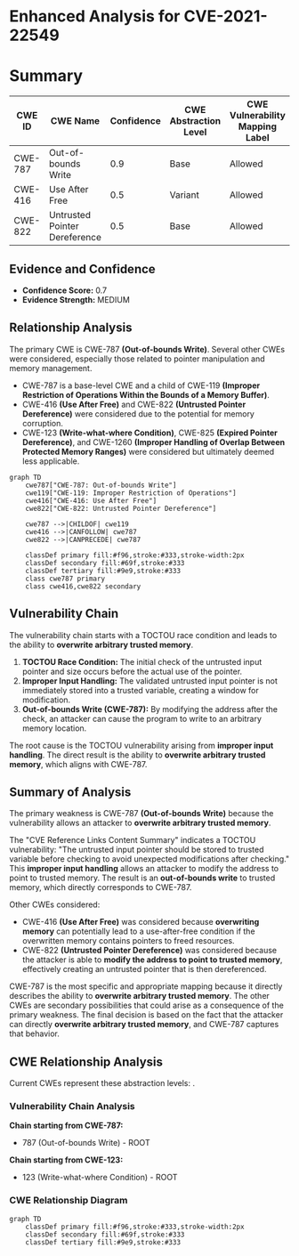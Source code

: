 # Enhanced Analysis for CVE-2021-22549

# Summary
| CWE ID | CWE Name | Confidence | CWE Abstraction Level | CWE Vulnerability Mapping Label | CWE-Vulnerability Mapping Notes |
|---|---|---|---|---|---|
| CWE-787 | Out-of-bounds Write | 0.9 | Base | Allowed | Primary CWE |
| CWE-416 | Use After Free | 0.5 | Variant | Allowed | Secondary Candidate |
| CWE-822 | Untrusted Pointer Dereference | 0.5 | Base | Allowed | Secondary Candidate |

## Evidence and Confidence

*   **Confidence Score:** 0.7
*   **Evidence Strength:** MEDIUM

## Relationship Analysis
The primary CWE is CWE-787 **(Out-of-bounds Write)**. Several other CWEs were considered, especially those related to pointer manipulation and memory management.

-   CWE-787 is a base-level CWE and a child of CWE-119 **(Improper Restriction of Operations Within the Bounds of a Memory Buffer)**.
-   CWE-416 **(Use After Free)** and CWE-822 **(Untrusted Pointer Dereference)** were considered due to the potential for memory corruption.
-   CWE-123 **(Write-what-where Condition)**, CWE-825 **(Expired Pointer Dereference)**, and CWE-1260 **(Improper Handling of Overlap Between Protected Memory Ranges)** were considered but ultimately deemed less applicable.

```mermaid
graph TD
    cwe787["CWE-787: Out-of-bounds Write"]
    cwe119["CWE-119: Improper Restriction of Operations"]
    cwe416["CWE-416: Use After Free"]
    cwe822["CWE-822: Untrusted Pointer Dereference"]
    
    cwe787 -->|CHILDOF| cwe119
    cwe416 -->|CANFOLLOW| cwe787
    cwe822 -->|CANPRECEDE| cwe787
    
    classDef primary fill:#f96,stroke:#333,stroke-width:2px
    classDef secondary fill:#69f,stroke:#333
    classDef tertiary fill:#9e9,stroke:#333
    class cwe787 primary
    class cwe416,cwe822 secondary
```

## Vulnerability Chain
The vulnerability chain starts with a TOCTOU race condition and leads to the ability to **overwrite arbitrary trusted memory**.

1.  **TOCTOU Race Condition:** The initial check of the untrusted input pointer and size occurs before the actual use of the pointer.
2.  **Improper Input Handling:** The validated untrusted input pointer is not immediately stored into a trusted variable, creating a window for modification.
3.  **Out-of-bounds Write (CWE-787):** By modifying the address after the check, an attacker can cause the program to write to an arbitrary memory location.

The root cause is the TOCTOU vulnerability arising from **improper input handling**. The direct result is the ability to **overwrite arbitrary trusted memory**, which aligns with CWE-787.

## Summary of Analysis
The primary weakness is CWE-787 **(Out-of-bounds Write)** because the vulnerability allows an attacker to **overwrite arbitrary trusted memory**.

The "CVE Reference Links Content Summary" indicates a TOCTOU vulnerability: "The untrusted input pointer should be stored to trusted variable before checking to avoid unexpected modifications after checking." This **improper input handling** allows an attacker to modify the address to point to trusted memory. The result is an **out-of-bounds write** to trusted memory, which directly corresponds to CWE-787.

Other CWEs considered:

*   CWE-416 **(Use After Free)** was considered because **overwriting memory** can potentially lead to a use-after-free condition if the overwritten memory contains pointers to freed resources.
*   CWE-822 **(Untrusted Pointer Dereference)** was considered because the attacker is able to **modify the address to point to trusted memory**, effectively creating an untrusted pointer that is then dereferenced.

CWE-787 is the most specific and appropriate mapping because it directly describes the ability to **overwrite arbitrary trusted memory**. The other CWEs are secondary possibilities that could arise as a consequence of the primary weakness. The final decision is based on the fact that the attacker can directly **overwrite arbitrary trusted memory**, and CWE-787 captures that behavior.


## CWE Relationship Analysis

Current CWEs represent these abstraction levels: .


### Vulnerability Chain Analysis

**Chain starting from CWE-787:**
- 787 (Out-of-bounds Write) - ROOT


**Chain starting from CWE-123:**
- 123 (Write-what-where Condition) - ROOT



### CWE Relationship Diagram

```mermaid
graph TD
    classDef primary fill:#f96,stroke:#333,stroke-width:2px
    classDef secondary fill:#69f,stroke:#333
    classDef tertiary fill:#9e9,stroke:#333
```